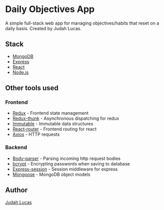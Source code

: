 # Daily Objectives App

A simple full-stack web app for managing objectives/habits that reset on a daily basis. Created by Judah Lucas.

## Stack

* [MongoDB](https://www.mongodb.com/)
* [Express](https://expressjs.com/)
* [React](https://reactjs.org/)
* [Node.js](https://nodejs.org/en/)

## Other tools used

### Frontend

* [Redux](https://redux.js.org/) - Frontend state management
* [Redux-thunk](https://www.npmjs.com/package/redux-thunk) - Asynchronous dispatching for redux
* [Immutable](https://facebook.github.io/immutable-js/) - Immutable data structures
* [React-router](https://www.npmjs.com/package/react-router) - Frontend routing for react
* [Axios](https://www.npmjs.com/package/axios) - HTTP requests

### Backend

* [Body-parser](https://www.npmjs.com/package/body-parser) - Parsing incoming http request bodies
* [bcrypt](https://www.npmjs.com/package/bcrypt) - Encrypting passwords when saving to database
* [Express-session](https://www.npmjs.com/package/express-session) - Session middleware for express
* [Mongoose](https://mongoosejs.com/) - MongoDB object models

## Author

[Judah Lucas](https://judahl.github.io)